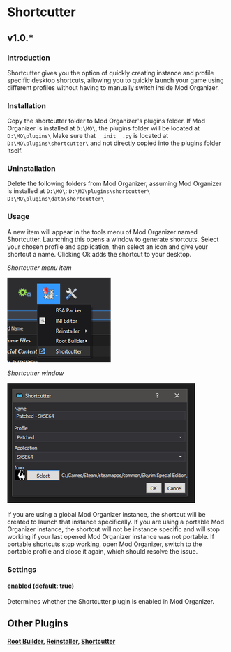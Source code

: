 # Shortcutter
## v1.0.*

### Introduction
Shortcutter gives you the option of quickly creating instance and profile specific desktop shortcuts, allowing you to quickly launch your game using different profiles without having to manually switch inside Mod Organizer.

### Installation
Copy the shortcutter folder to Mod Organizer's plugins folder. If Mod Organizer is installed at `D:\MO\`, the plugins folder will be located at `D:\MO\plugins\`
Make sure that `__init__.py` is located at `D:\MO\plugins\shortcutter\` and not directly copied into the plugins folder itself.

### Uninstallation
Delete the following folders from Mod Organizer, assuming Mod Organizer is installed at `D:\MO\`:
`D:\MO\plugins\shortcutter\`
`D:\MO\plugins\data\shortcutter\`

### Usage
A new item will appear in the tools menu of Mod Organizer named Shortcutter. Launching this opens a window to generate shortcuts.
Select your chosen profile and application, then select an icon and give your shortcut a name. Clicking Ok adds the shortcut to your desktop.

*Shortcutter menu item*

![Shortcutter menu item](shortcutter_tools_menu.png "Shortcutter menu item")

*Shortcutter window*

![Shortcutter window](shortcutter_window.png "Shortcutter window")


If you are using a global Mod Organizer instance, the shortcut will be created to launch that instance specifically.
If you are using a portable Mod Organizer instance, the shortcut will not be instance specific and will stop working if your last opened Mod Organizer instance was not portable. 
If portable shortcuts stop working, open Mod Organizer, switch to the portable profile and close it again, which should resolve the issue.

### Settings

#### enabled (default: true)
Determines whether the Shortcutter plugin is enabled in Mod Organizer.

## Other Plugins
#### [Root Builder](https://www.nexusmods.com/skyrimspecialedition/mods/31720), [Reinstaller](https://www.nexusmods.com/skyrimspecialedition/mods/59292), [Shortcutter](https://www.nexusmods.com/skyrimspecialedition/mods/59827)